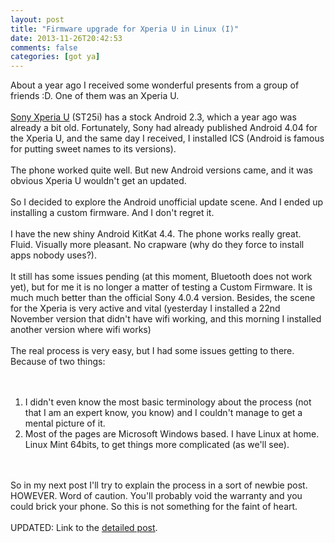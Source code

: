 ```yaml
---
layout: post
title: "Firmware upgrade for Xperia U in Linux (I)"
date: 2013-11-26T20:42:53
comments: false
categories: [got ya]
---
```


About a year ago I received some wonderful presents from a group of friends :D. One of them was an Xperia U.
<br /><br />
<a href="http://www.sonymobile.com/gb/products/phones/xperia-u/">Sony Xperia U</a> (ST25i) has a stock Android 2.3, which a year ago was already a bit old. Fortunately, Sony had already published Android 4.04 for the Xperia U, and the same day I received, I installed ICS (Android is famous for putting sweet names to its versions).
<br /><br />
The phone worked quite well. But new Android versions came, and it was obvious Xperia U wouldn't get an updated.
<br /><br />
So I decided to explore the Android unofficial update scene. And I ended up installing a custom firmware. And I don't regret it.
<br /><br />
I have the new shiny Android KitKat 4.4. The phone works really great. Fluid. Visually more pleasant. No crapware (why do they force to install apps nobody uses?).
<br /><br />
It still has some issues pending (at this moment, Bluetooth does not work yet), but for me it is no longer a matter of testing a Custom Firmware. It is much much better than the official Sony 4.0.4 version. Besides, the scene for the Xperia is very active and vital (yesterday I installed a 22nd November version that didn't have wifi working, and this morning I installed another version where wifi works)
<br /><br />
The real process is very easy, but I had some issues getting to there. Because of two things:
<br /><br />
<br /><ol><li>I didn't even know the most basic terminology about the process (not that I am an expert know, you know) and I couldn't manage to get a mental picture of it.</li><li>Most of the pages are Microsoft Windows based. I have Linux at home. Linux Mint 64bits, to get things more complicated (as we'll see).&nbsp;</li></ol>
<br /><br />
So in my next post I'll try to explain the process in a sort of newbie post. HOWEVER. Word of caution. You'll probably void the warranty and you could brick your phone. So this is not something for the faint of heart.
<br /><br />
UPDATED: Link to the <a href="http://gonfva.blogspot.co.uk/2013/11/firmware-upgrade-for-xperia-u-in-linux.html">detailed post</a>.
